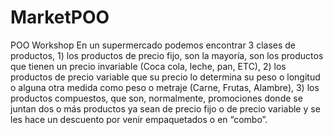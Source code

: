 # MarketPOO
POO Workshop
En un supermercado podemos encontrar 3 clases de productos, 1) los productos de precio fijo, son la mayoría, son los productos que tienen un precio invariable (Coca cola, leche, pan, ETC), 2) los productos de precio variable que su precio lo determina su peso o longitud o alguna otra medida como peso o metraje (Carne, Frutas, Alambre), 3) los productos compuestos, que son, normalmente, promociones donde se juntan dos o más productos ya sean de precio fijo o de precio variable y se les hace un descuento por venir empaquetados o en “combo”.
